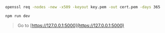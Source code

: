 ```bash
openssl req -nodes -new -x509 -keyout key.pem -out cert.pem -days 365
```

```bash
npm run dev
```

> Go to [https://127.0.0.1:5000](https://127.0.0.1:5000)

